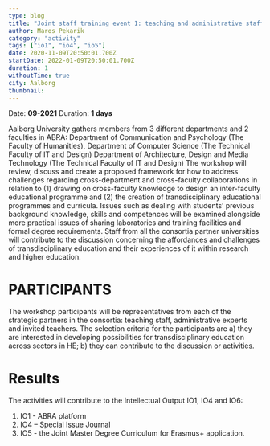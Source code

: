 ```yaml
---
type: blog
title: "Joint staff training event 1: teaching and administrative staff design of new joint trans-knowledge curriculum (A3)"
author: Maros Pekarik
category: "activity"
tags: ["io1", "io4", "io5"]
date: 2020-11-09T20:50:01.700Z
startDate: 2022-01-09T20:50:01.700Z
duration: 1
withoutTime: true
city: Aalborg
thumbnail:
---
```


Date: **09-2021**
Duration: **1 days**


Aalborg University gathers members from 3 different departments and 2 faculties in ABRA: Department of Communication and Psychology (The Faculty of Humanities),
Department of Computer Science (The Technical Faculty of IT and Design)
Department of Architecture, Design and Media Technology (The Technical Faculty of IT and Design)
The workshop will review, discuss and create a proposed framework for how to address challenges regarding cross-department and cross-faculty collaborations in relation to (1) drawing on cross-faculty knowledge to design an inter-faculty educational programme and (2) the creation of transdisciplinary educational programmes and curricula. Issues such as dealing with students’ previous background knowledge, skills and competences will be examined alongside more practical issues of sharing laboratories and training facilities and formal degree requirements.
Staff from all the consortia partner universities will contribute to the discussion concerning the affordances and challenges of transdisciplinary education and their experiences of it within research and higher education.

# PARTICIPANTS
The workshop participants will be representatives from each of the strategic partners in the consortia: teaching staff, administrative experts and invited teachers. The selection criteria for the participants are a) they are interested in developing possibilities for transdisciplinary education across sectors in HE; b) they can contribute to the discussion or activities.

# Results
The activities will contribute to the Intellectual Output IO1, IO4 and IO6:
1. IO1 - ABRA platform
2. IO4 – Special Issue Journal
3. IO5 - the Joint Master Degree Curriculum for Erasmus+ application.
